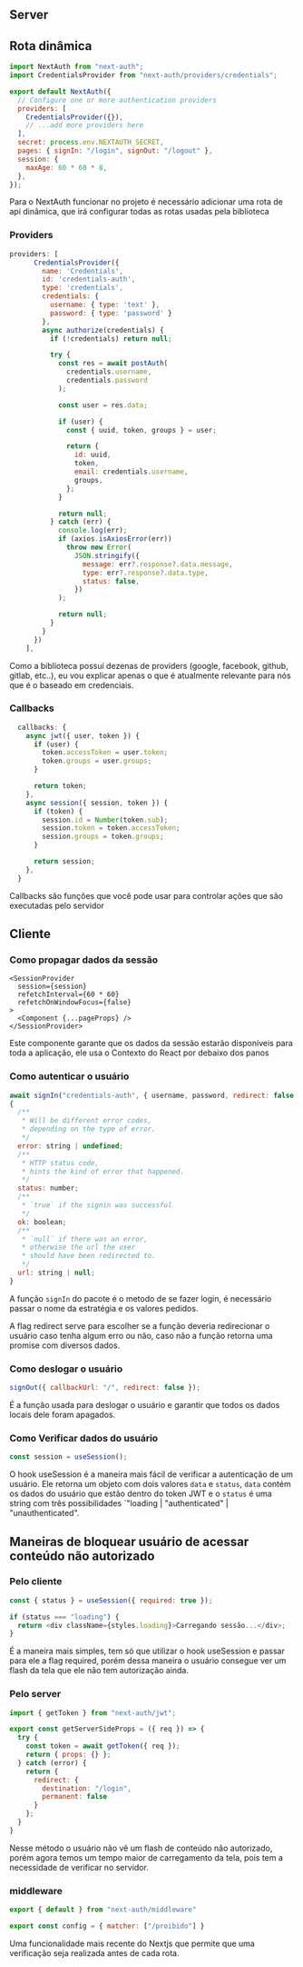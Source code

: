 ## Server

## Rota dinâmica

```js
import NextAuth from "next-auth";
import CredentialsProvider from "next-auth/providers/credentials";

export default NextAuth({
  // Configure one or more authentication providers
  providers: [
    CredentialsProvider({}),
    // ...add more providers here
  ],
  secret: process.env.NEXTAUTH_SECRET,
  pages: { signIn: "/login", signOut: "/logout" },
  session: {
    maxAge: 60 * 60 * 8,
  },
});
```

Para o NextAuth funcionar no projeto é necessário adicionar uma rota de api dinâmica, que irá configurar todas as rotas usadas pela biblioteca

### Providers

```js
providers: [
      CredentialsProvider({
        name: 'Credentials',
        id: 'credentials-auth',
        type: 'credentials',
        credentials: {
          username: { type: 'text' },
          password: { type: 'password' }
        },
        async authorize(credentials) {
          if (!credentials) return null;

          try {
            const res = await postAuth(
              credentials.username,
              credentials.password
            );

            const user = res.data;

            if (user) {
              const { uuid, token, groups } = user;

              return {
                id: uuid,
                token,
                email: credentials.username,
                groups,
              };
            }

            return null;
          } catch (err) {
            console.log(err);
            if (axios.isAxiosError(err))
              throw new Error(
                JSON.stringify({
                  message: err?.response?.data.message,
                  type: err?.response?.data.type,
                  status: false,
                })
            );

            return null;
          }
        }
      })
    ],
```

Como a biblioteca possuí dezenas de providers (google, facebook, github, gitlab, etc..), eu vou explicar apenas o que é atualmente relevante para nós que é o baseado em credenciais.

### Callbacks

```js
  callbacks: {
    async jwt({ user, token }) {
      if (user) {
        token.accessToken = user.token;
        token.groups = user.groups;
      }

      return token;
    },
    async session({ session, token }) {
      if (token) {
        session.id = Number(token.sub);
        session.token = token.accessToken;
        session.groups = token.groups;
      }

      return session;
    },
  }
```

Callbacks são funções que você pode usar para controlar ações que são executadas pelo servidor

## Cliente

### Como propagar dados da sessão

```tsx
<SessionProvider
  session={session}
  refetchInterval={60 * 60}
  refetchOnWindowFocus={false}
>
  <Component {...pageProps} />
</SessionProvider>
```

Este componente garante que os dados da sessão estarão disponíveis para toda a aplicação, ele usa o Contexto do React por debaixo dos panos

### Como autenticar o usuário

```js
await signIn("credentials-auth", { username, password, redirect: false });
{
  /**
   * Will be different error codes,
   * depending on the type of error.
   */
  error: string | undefined;
  /**
   * HTTP status code,
   * hints the kind of error that happened.
   */
  status: number;
  /**
   * `true` if the signin was successful
   */
  ok: boolean;
  /**
   * `null` if there was an error,
   * otherwise the url the user
   * should have been redirected to.
   */
  url: string | null;
}
```

A função `signIn` do pacote é o metodo de se fazer login, é necessário passar o nome da estratégia e os valores pedidos.

A flag redirect serve para escolher se a função deveria redirecionar o usuário caso tenha algum erro ou não, caso não a função retorna uma promise com diversos dados.

### Como deslogar o usuário

```js
signOut({ callbackUrl: "/", redirect: false });
```

É a função usada para deslogar o usuário e garantir que todos os dados locais dele foram apagados.

### Como Verificar dados do usuário

```js
const session = useSession();
```

O hook useSession é a maneira mais fácil de verificar a autenticação de um usuário. Ele retorna um objeto com dois valores `data` e `status`, `data` contém os dados do usuário que estão dentro do token JWT e o `status` é uma string com três possibilidades `"loading | "authenticated" | "unauthenticated".

## Maneiras de bloquear usuário de acessar conteúdo não autorizado

### Pelo cliente

```js
const { status } = useSession({ required: true });

if (status === "loading") {
  return <div className={styles.loading}>Carregando sessão...</div>;
}
```

É a maneira mais simples, tem só que utilizar o hook useSession e passar para ele a flag required, porém dessa maneira o usuário consegue ver um flash da tela que ele não tem autorização ainda.

### Pelo server

```js
import { getToken } from "next-auth/jwt";

export const getServerSideProps = ({ req }) => {
  try {
    const token = await getToken({ req });
    return { props: {} };
  } catch (error) {
    return {
      redirect: {
        destination: "/login",
        permanent: false
      }
    };
  }
}
```

Nesse método o usuário não vê um flash de conteúdo não autorizado, porém agora temos um tempo maior de carregamento da tela, pois tem a necessidade de verificar no servidor.

### middleware

```js
export { default } from "next-auth/middleware"

export const config = { matcher: ["/proibido"] }
```

Uma funcionalidade mais recente do Nextjs que permite que uma verificação seja realizada antes de cada rota.